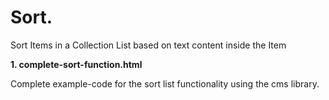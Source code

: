# Sort.

Sort Items in a Collection List based on text content inside the Item

**1. complete-sort-function.html**

Complete example-code for the sort list functionality using the cms library.